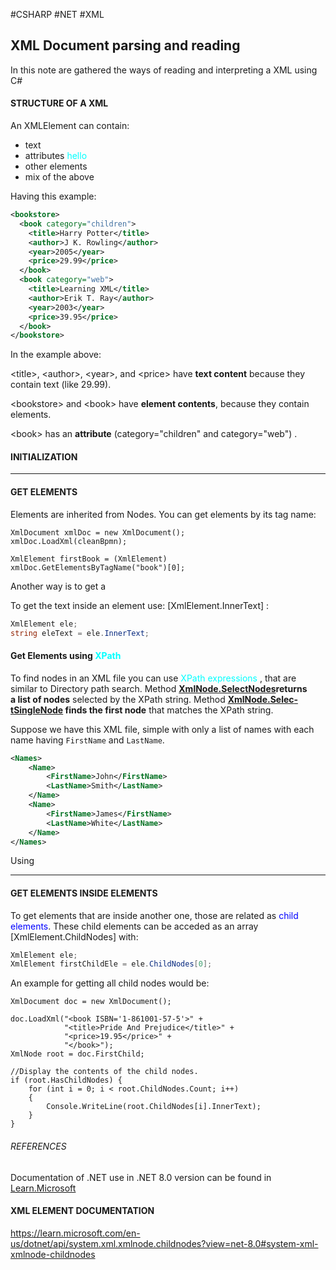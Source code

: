 #CSHARP #NET #XML
## XML Document parsing and reading 

In this note are gathered the ways of reading and interpreting a XML using C#

#### STRUCTURE OF A XML 

An XMLElement can contain: 
* text
* attributes <span style="color:cyan;">hello</span>
* other elements 
* mix of the above

Having this example: 

```XML
<bookstore>  
  <book category="children">  
    <title>Harry Potter</title>  
    <author>J K. Rowling</author>  
    <year>2005</year>  
    <price>29.99</price>  
  </book>  
  <book category="web">  
    <title>Learning XML</title>  
    <author>Erik T. Ray</author>  
    <year>2003</year>  
    <price>39.95</price>  
  </book>  
</bookstore>
```

In the example above:

\<title\>, \<author\>, \<year\>, and \<price\> have **text content** because they contain text (like 29.99).

\<bookstore\> and \<book\> have **element contents**, because they contain elements.

\<book\> has an **attribute** (category="children" and category="web") .

#### INITIALIZATION 




---
#### GET ELEMENTS

Elements are inherited from Nodes. You can get elements by its tag name: 

```CSHARP 
XmlDocument xmlDoc = new XmlDocument();
xmlDoc.LoadXml(cleanBpmn);

XmlElement firstBook = (XmlElement) xmlDoc.GetElementsByTagName("book")[0];
```

Another way is to get a 

To get the text inside an element use: \[XmlElement.InnerText\] : 

```csharp
XmlElement ele; 
string eleText = ele.InnerText; 
```


#### Get Elements using <span style ="color:cyan; ">XPath</span>

To find nodes in an XML file you can use <span style="color:cyan;  text-decoration:bold; ">XPath expressions </span>, that are similar to Directory path search. 
Method **[XmlNode.Selec­tNodes](http://msdn2.microsoft.com/en-us/library/system.xml.xmlnode.selectnodes.aspx)returns a list of nodes** selected by the XPath string. Method **[XmlNode.Selec­tSingleNode](http://msdn2.microsoft.com/en-us/library/system.xml.xmlnode.selectsinglenode.aspx) finds the first node** that matches the XPath string.

Suppose we have this XML file, simple with only a list of names with each name having `FirstName` and `LastName`. 
```XML
<Names>
    <Name>
        <FirstName>John</FirstName>
        <LastName>Smith</LastName>
    </Name>
	<Name>
        <FirstName>James</FirstName>
        <LastName>White</LastName>
    </Name>
</Names>
```

Using 

---
#### GET ELEMENTS INSIDE ELEMENTS

To get elements that are inside another one, those are related as <span style="color:blue">child elements</span>. 
These child elements can be acceded as an array \[XmlElement.ChildNodes\] with:

```csharp
XmlElement ele; 
XmlElement firstChildEle = ele.ChildNodes[0]; 
```


An example for getting all child nodes would be: 
```CSHARP
XmlDocument doc = new XmlDocument(); 

doc.LoadXml("<book ISBN='1-861001-57-5'>" + 
			"<title>Pride And Prejudice</title>" + 
			"<price>19.95</price>" + 
			"</book>"); 
XmlNode root = doc.FirstChild;

//Display the contents of the child nodes. 
if (root.HasChildNodes) { 
	for (int i = 0; i < root.ChildNodes.Count; i++) 
	{ 
		Console.WriteLine(root.ChildNodes[i].InnerText); 
	} 
}
```

###### REFERENCES

Documentation of .NET use in .NET 8.0 version can be found in [Learn.Microsoft](https://learn.microsoft.com/es-es/dotnet/api/system.xml.xmldocument?view=net-8.0#Find)


#### XML ELEMENT DOCUMENTATION 

https://learn.microsoft.com/en-us/dotnet/api/system.xml.xmlnode.childnodes?view=net-8.0#system-xml-xmlnode-childnodes


